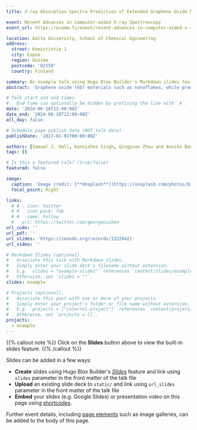 ```yaml
---
title: X-ray Absorption Spectra Prediction of Extended Graphene Oxide Nanoflakes using Graph Neural Networks

event: Recent Advances in Computer-aided X-ray Spectroscopy
event_url: https://ocamm.fi/event/recent-advances-in-computer-aided-x-ray-spectroscopy/

location: Aalto University, School of Chemical Egineering
address:
  street: Kemistintie 1
  city: Espoo
  region: Uusima
  postcode: '02150'
  country: Finland

summary: An example talk using Hugo Blox Builder's Markdown slides feature.
abstract: 'Graphene oxide (GO) materials such as nanoflakes, while promising for various applications, it can be difficult to fully understand and predict its properties due to the highly irregular molecular structure arising from several oxygen functionalisations across the surface. X-ray absorption spectroscopy (XAS) experiments and simulations can help provide valuable insight by characterizing the electronic structure of materials. However, there are problems with complex spectra being hard to interpret and the prohibitive computational simulation cost for large extended systems. Machine learning (ML) can open the door for quick and effective XAS predictions to analyse spectra. [1, 2] With this a ML model based on graph neural networks has been created to effectively predict individual atomic XAS from a database of time-dependent density functional theory (TDDFT) XAS of small GO-derivative molecules. With this model we are able to identify various spectral fingerprints of local functional groups/structural environments which allows us to gain insight into the molecular structure of large GO nanoflakes. [1] K. Singh et al, J. Chem. Theory Comput., 18, 4408-4417 (2022) [2] A. Kotobi et al, J. Am. Chem. Soc., 145, 22584-22598 (2023)'

# Talk start and end times.
#   End time can optionally be hidden by prefixing the line with `#`.
date: '2024-06-18T11:40:00Z'
date_end: '2024-06-18T12:00:00Z'
all_day: false

# Schedule page publish date (NOT talk date).
publishDate: '2017-01-01T00:00:00Z'

authors: [Samuel J. Hall, Kannishka Singh, Qingyuan Zhou and Annika Bande]
tags: []

# Is this a featured talk? (true/false)
featured: false

image:
  caption: 'Image credit: [**Unsplash**](https://unsplash.com/photos/bzdhc5b3Bxs)'
  focal_point: Right

links:
  # # - icon: twitter
  # #   icon_pack: fab
  # #   name: Follow
  #   url: https://twitter.com/georgecushen
url_code: ''
url_pdf: ''
url_slides: 'https://zenodo.org/records/13220421'
url_video: ''

# Markdown Slides (optional).
#   Associate this talk with Markdown slides.
#   Simply enter your slide deck's filename without extension.
#   E.g. `slides = "example-slides"` references `content/slides/example-slides.md`.
#   Otherwise, set `slides = ""`.
slides: example

# Projects (optional).
#   Associate this post with one or more of your projects.
#   Simply enter your project's folder or file name without extension.
#   E.g. `projects = ["internal-project"]` references `content/project/deep-learning/index.md`.
#   Otherwise, set `projects = []`.
projects:
  - example
---
```


{{% callout note %}}
Click on the **Slides** button above to view the built-in slides feature.
{{% /callout %}}

Slides can be added in a few ways:

- **Create** slides using Hugo Blox Builder's [_Slides_](https://docs.hugoblox.com/reference/content-types/) feature and link using `slides` parameter in the front matter of the talk file
- **Upload** an existing slide deck to `static/` and link using `url_slides` parameter in the front matter of the talk file
- **Embed** your slides (e.g. Google Slides) or presentation video on this page using [shortcodes](https://docs.hugoblox.com/reference/markdown/).

Further event details, including [page elements](https://docs.hugoblox.com/reference/markdown/) such as image galleries, can be added to the body of this page.
